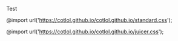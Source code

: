 Test

@import url('https://cotlol.github.io/cotlol.github.io/standard.css');

@import url('https://cotlol.github.io/cotlol.github.io/juicer.css');
